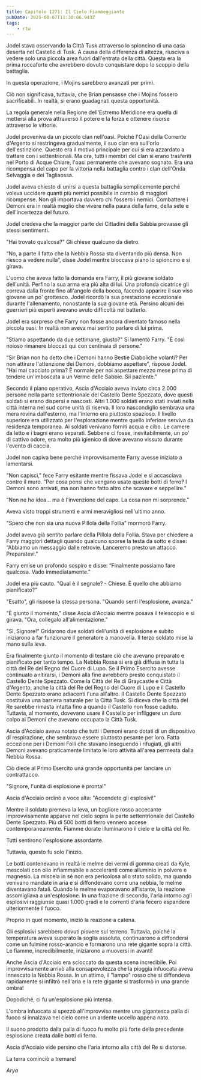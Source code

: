 ```yaml
---
title: Capitolo 1271: Il Cielo Fiammeggiante
pubDate: 2025-08-07T11:30:06.943Z
tags:
    - rtw
---
```



Jodel stava osservando la Città Tusk attraverso lo spioncino di una casa deserta nel Castello di Tusk. A causa della differenza di altezza, riusciva a vedere solo una piccola area fuori dall'entrata della città. Questa era la prima roccaforte che avrebbero dovuto conquistare dopo lo scoppio della battaglia.


In questa operazione, i Mojins sarebbero avanzati per primi.


Ciò non significava, tuttavia, che Brian pensasse che i Mojins fossero sacrificabili. In realtà, si erano guadagnati questa opportunità.


La regola generale nella Regione dell'Estremo Meridione era quella di mettersi alla prova attraverso il potere e la forza e ottenere risorse attraverso le vittorie.


Jodel proveniva da un piccolo clan nell'oasi. Poiché l'Oasi della Corrente d'Argento si restringeva gradualmente, il suo clan era sull'orlo dell'estinzione. Questo era il motivo principale per cui si era azzardato a trattare con i settentrionali. Ma ora, tutti i membri del clan si erano trasferiti nel Porto di Acque Chiare, l'oasi permanente che avevano sognato. Era una ricompensa del capo per la vittoria nella battaglia contro i clan dell'Onda Selvaggia e dei Tagliaossa.


Jodel aveva chiesto di unirsi a questa battaglia semplicemente perché voleva uccidere quanti più nemici possibile in cambio di maggiori ricompense. Non gli importava davvero chi fossero i nemici. Combattere i Demoni era in realtà meglio che vivere nella paura della fame, della sete e dell'incertezza del futuro.


Jodel credeva che la maggior parte dei Cittadini della Sabbia provasse gli stessi sentimenti.


"Hai trovato qualcosa?" Gli chiese qualcuno da dietro.


“No, a parte il fatto che la Nebbia Rossa sta diventando più densa. Non riesco a vedere nulla”, disse Jodel mentre bloccava piano lo spioncino e si girava.


L'uomo che aveva fatto la domanda era Farry, il più giovane soldato dell'unità. Perfino la sua arma era più alta di lui. Una profonda cicatrice gli correva dalla fronte fino all'angolo della bocca, facendo apparire il suo viso giovane un po' grottesco. Jodel ricordò la sua prestazione eccezionale durante l'allenamento, nonostante la sua giovane età. Persino alcuni dei guerrieri più esperti avevano avuto difficoltà nel batterlo.


Jodel era sorpreso che Farry non fosse ancora diventato famoso nella piccola oasi. In realtà non aveva mai sentito parlare di lui prima.


"Stiamo aspettando da due settimane, giusto?" Si lamentò Farry. "È così noioso rimanere bloccati qui con centinaia di persone."


“Sir Brian non ha detto che i Demoni hanno Bestie Diaboliche volanti? Per non attirare l'attenzione dei Demoni, dobbiamo aspettare”, rispose Jodel. “Hai mai cacciato prima? È normale per noi aspettare mezzo mese prima di tendere un'imboscata a un Verme delle Sabbie. Sii paziente."


Secondo il piano operativo, Ascia d'Acciaio aveva inviato circa 2.000 persone nella parte settentrionale del Castello Dente Spezzato, dove questi soldati si erano dispersi e nascosti. Altri 1.000 soldati erano stati inviati nella città interna nel sud come unità di riserva. Il loro nascondiglio sembrava una mera rovina dall'esterno, ma l'interno era piuttosto spazioso. Il livello superiore era utilizzato per l'esplorazione mentre quello inferiore serviva da residenza temporanea. Ai soldati venivano forniti acqua e cibo. Le camere da letto e i bagni erano separati. Sebbene ci fosse, inevitabilmente, un po' di cattivo odore, era molto più igienico di dove avevano vissuto durante l'evento di caccia.


Jodel non capiva bene perché improvvisamente Farry avesse iniziato a lamentarsi.


"Non capisci," fece Farry esitante mentre fissava Jodel e si accasciava contro il muro. “Per cosa pensi che vengano usate queste botti di ferro? I Demoni sono arrivati, ma non hanno fatto altro che scavare e seppellire."


“Non ne ho idea... ma è l'invenzione del capo. La cosa non mi sorprende."


Aveva visto troppi strumenti e armi meravigliosi nell'ultimo anno.


"Spero che non sia una nuova Pillola della Follia" mormorò Farry.


Jodel aveva già sentito parlare della Pillola della Follia. Stava per chiedere a Farry maggiori dettagli quando qualcuno sporse la testa da sotto e disse: “Abbiamo un messaggio dalle retrovie. Lanceremo presto un attacco. Preparatevi."


Farry emise un profondo sospiro e disse: “Finalmente possiamo fare qualcosa. Vado immediatamente."


Jodel era più cauto. "Qual è il segnale? - Chiese. È quello che abbiamo pianificato?”


"Esatto", gli rispose la stessa persona. "Quando senti l'esplosione, avanza."


"È giunto il momento," disse Ascia d'Acciaio mentre posava il telescopio e si girava. "Ora, collegalo all'alimentazione."


"Sì, Signore!" Gridarono due soldati dell'unità di esplosione e subito iniziarono a far funzionare il generatore a manovella. Il terzo soldato mise la mano sulla leva.


Era finalmente giunto il momento di testare ciò che avevano preparato e pianificato per tanto tempo. La Nebbia Rossa si era già diffusa in tutta la città del Re del Regno del Cuore di Lupo. Se il Primo Esercito avesse continuato a ritirarsi, i Demoni alla fine avrebbero presto conquistato il Castello Dente Spezzato. Come la Città del Re di Graycastle e Città d'Argento, anche la città del Re del Regno del Cuore di Lupo e il Castello Dente Spezzato erano adiacenti l'una all'altro. Il Castello Dente Spezzato costituiva una barriera naturale per la Città Tusk. Si diceva che la città del Re sarebbe rimasta intatta fino a quando il Castello non fosse caduto. Tuttavia, al momento, dovevano usare il Castello per infliggere un duro colpo ai Demoni che avevano occupato la Città Tusk.


Ascia d'Acciaio aveva notato che tutti i Demoni erano dotati di un dispositivo di respirazione, che sembrava essere piuttosto pesante per loro. Fatta eccezione per i Demoni Folli che stavano inseguendo i rifugiati, gli altri Demoni avevano praticamente limitato le loro attività all'area permeata dalla Nebbia Rossa.


Ciò diede al Primo Esercito una grande opportunità per lanciare un contrattacco.


"Signore, l'unità di esplosione è pronta!"


Ascia d'Acciaio ordinò a voce alta: "Accendete gli esplosivi!"


Mentre il soldato premeva la leva, un bagliore rosso accecante improvvisamente apparve nel cielo sopra la parte settentrionale del Castello Dente Spezzato. Più di 500 botti di ferro vennero accese contemporaneamente. Fiamme dorate illuminarono il cielo e la città del Re.


Tutti sentirono l'esplosione assordante.


Tuttavia, questo fu solo l'inizio.


Le botti contenevano in realtà le melme dei vermi di gomma creati da Kyle, mescolati con olio infiammabile e acceleranti come alluminio in polvere e magnesio. La miscela in sé non era pericolosa allo stato solido, ma quando venivano mandate in aria e si diffondevano come una nebbia, le melme diventavano fatali. Quando le melme evaporavano all’istante, la reazione assomigliava a un'esplosione. In una frazione di secondo, l'aria intorno agli esplosivi raggiunse quasi 1.000 gradi e le correnti d'aria fecero espandere ulteriormente il fuoco.


Proprio in quel momento, iniziò la reazione a catena.


Gli esplosivi sarebbero dovuti piovere sul terreno. Tuttavia, poiché la temperatura aveva superato la soglia assoluta, continuarono a diffondersi come un fulmine rosso-arancio e formarono una rete gigante sopra la città. Le fiamme, incredibilmente, iniziarono a muoversi in avanti!


Anche Ascia d'Acciaio era scioccato da questa scena incredibile. Poi improvvisamente arrivò alla consapevolezza che la pioggia infuocata aveva innescato la Nebbia Rossa. In un attimo, il "lampo" rosso che si diffondeva rapidamente si infiltrò nell'aria e la rete gigante si trasformò in una grande ombra!


Dopodiché, ci fu un'esplosione più intensa.


L'ombra infuocata si spezzò all'improvviso mentre una gigantesca palla di fuoco si innalzava nel cielo come un ardente uccello appena nato.


Il suono prodotto dalla palla di fuoco fu molto più forte della precedente esplosione creata dalle botti di ferro.


Ascia d'Acciaio vide persino che l'aria intorno alla città del Re si distorse.


La terra cominciò a tremare!


<em>Arya</em>




                                


                                



